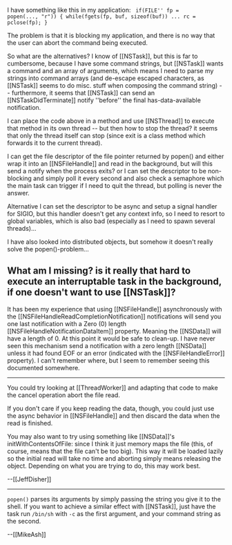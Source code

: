 I have something like this in my application:
<code>
if(FILE'' fp = popen(..., "r"))
{
   while(fgets(fp, buf, sizeof(buf))
      ...
   rc = pclose(fp);
}
</code>

The problem is that it is blocking my application, and there is no way that the user can abort the command being executed.

So what are the alternatives? I know of [[NSTask]], but this is far to cumbersome, because I have some command strings, but [[NSTask]] wants a command and an array of arguments, which means I need to parse my strings into command arrays (and de-escape escaped characters, as [[NSTask]] seems to do misc. stuff when composing the command string) -- furthermore, it seems that [[NSTask]] can send an [[NSTaskDidTerminate]] notify ''before'' the final has-data-available notification.

I can place the code above in a method and use [[NSThread]] to execute that method in its own thread -- but then how to stop the thread? it seems that only the thread itself can stop (since exit is a class method which forwards it to the current thread).

I can get the file descriptor of the file pointer returned by popen() and either wrap it into an [[NSFileHandle]] and read in the background, but will this send a notify when the process exits? or I can set the descriptor to be non-blocking and simply poll it every second and also check a semaphore which the main task can trigger if I need to quit the thread, but polling is never the answer.

Alternative I can set the descriptor to be async and setup a signal handler for SIGIO, but this handler doesn't get any context info, so I need to resort to global variables, which is also bad (especially as I need to spawn several threads)...

I have also looked into distributed objects, but somehow it doesn't really solve the popen()-problem...

What am I missing? is it really that hard to execute an interruptable task in the background, if one doesn't want to use [[NSTask]]?
----
It has been my experience that using [[NSFileHandle]] asynchronously with the [[NSFileHandleReadCompletionNotification]] notifications will send you one last notification with a Zero (0) length [[NSFileHandleNotificationDataItem]] property. Meaning the [[NSData]] will have a length of 0. At this point it would be safe to clean-up. I have never seen this mechanism send a notification with a zero length [[NSData]] unless it had found EOF or an error (indicated with the [[NSFileHandleError]] property). I can't remember where, but I seem to remember seeing this documented somewhere.

----

You could try looking at [[ThreadWorker]] and adapting that code to make the cancel operation abort the file read.

If you don't care if you keep reading the data, though, you could just use the async behavior in [[NSFileHandle]] and then discard the data when the read is finished.

You may also want to try using something like [[NSData]]'s initWithContentsOfFile: since I think it just memory maps the file (this, of course, means that the file can't be too big).  This way it will be loaded lazily so the initial read will take no time and aborting simply means releasing the object.  Depending on what you are trying to do, this may work best.

--[[JeffDisher]]

----

<code>popen()</code> parses its arguments by simply passing the string you give it to the shell. If you want to achieve a similar effect with [[NSTask]], just have the task run <code>/bin/sh</code> with <code>-c</code> as the first argument, and your command string as the second.

--[[MikeAsh]]